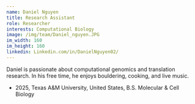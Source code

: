 ```yaml
---
name: Daniel Nguyen
title: Research Assistant
role: Researcher
interests: Computational Biology
image: /img/team/Daniel_nguyen.JPG
im_width: 160
im_height: 160
linkedin: Linkedin.com/in/DanielNguyen02/
---
```

Daniel is passionate about computational genomics and translation research. In his free time, he enjoys bouldering, cooking, and live music. 
* 2025, Texas A&M University, United States,
B.S. Molecular & Cell Biology